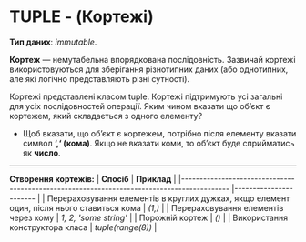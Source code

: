 TUPLE - (Кортежі)
===============
**Тип даних**: *immutable*.

**Кортеж** — немутабельна впорядкована послідовність.
Зазвичай кортежі використовуються для зберігання різнотипних даних (або однотипних, але які логічно представляють різні
сутності).

Кортежі представлені класом tuple. Кортежі підтримують усі загальні для усіх послідовностей операції.
Яким чином вказати що об’єкт є кортежем, який складається з одного елементу?

- Щоб вказати, що об’єкт є кортежем, потрібно після елементу вказати символ **‘,‘ (кома)**. Якщо не вказати коми,
то об’єкт буде сприйматись як **число**.

___

**Створення кортежів:**
| **Cпосіб**                                                                                	| **Приклад**           	|
|-------------------------------------------------------------------------------------------	|-----------------------	|
| Перераховування елементів в круглих дужках, якщо елемент один, після нього ставиться кома 	| _(1,)_                	|
| Перераховування елементів через кому                                                      	| _1, 2, 'some string'_ 	|
| Порожній кортеж                                                                           	| _()_                  	|
| Використання конструктора класа                                                           	| _tuple(range(8))_     	|